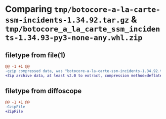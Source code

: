 # Comparing `tmp/botocore-a-la-carte-ssm-incidents-1.34.92.tar.gz` & `tmp/botocore_a_la_carte_ssm_incidents-1.34.93-py3-none-any.whl.zip`

## filetype from file(1)

```diff
@@ -1 +1 @@
-gzip compressed data, was "botocore-a-la-carte-ssm-incidents-1.34.92.tar", last modified: Fri Apr 26 01:01:47 2024, max compression
+Zip archive data, at least v2.0 to extract, compression method=deflate
```

## filetype from diffoscope

```diff
@@ -1 +1 @@
-GzipFile
+ZipFile
```

